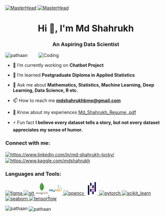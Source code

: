 [![MasterHead](https://encrypted-tbn0.gstatic.com/images?q=tbn:ANd9GcQPgNNDZbAVv7CgGeo82Qd0ASl_g-w9xqtUJA&s)]([https://github.com/Pathaan])
[![MasterHead](https://encrypted-tbn0.gstatic.com/images?q=tbn:ANd9GcQdvOtrV439KbZsQWfIt9d-fsLVisBwWRNMhg&s)]([https://github.com/Pathaan])

<h1 align="center">Hi 👋, I'm Md Shahrukh</h1>
<h3 align="center">An Aspiring Data Scientist</h3>

<img align="right" alt="Coding" width="400" src="https://encrypted-tbn0.gstatic.com/images?q=tbn:ANd9GcTFnnHMdIsVgpZ8oZXRiHh5kI0ZEVLRGm9bDw&s">

<p align="left"> <img src="https://komarev.com/ghpvc/?username=pathaan&label=Profile%20views&color=0e75b6&style=flat" alt="pathaan" /> </p>

- 🔭 I’m currently working on **Chatbot Project**

- 🌱 I’m learned **Postgraduate Diploma in Applied Statistics**

- 💬 Ask me about **Mathematics, Statistics, Machine Learning, Deep Learning, Data Science, R etc.**

- 📫 How to reach me **mdshahrukhbme@gmail.com**

- 📄 Know about my experiences [Md_Shahrukh_Resume .pdf](https://github.com/Pathaan/Pathaan/blob/main/Md_Shahrukh_Resume%20.pdf)

- ⚡ Fun fact **I believe every dataset tells a story, but not every dataset appreciates my sense of humor.**

<h3 align="left">Connect with me:</h3>
<p align="left">
<a href="https://www.linkedin.com/in/md-shahrukh-locky/" target="blank"><img align="center" src="https://raw.githubusercontent.com/rahuldkjain/github-profile-readme-generator/master/src/images/icons/Social/linked-in-alt.svg" alt="https://www.linkedin.com/in/md-shahrukh-locky/" height="30" width="40" /></a>
<a href="https://www.kaggle.com/mdshahrukh" target="blank"><img align="center" src="https://raw.githubusercontent.com/rahuldkjain/github-profile-readme-generator/master/src/images/icons/Social/kaggle.svg" alt="https://www.kaggle.com/mdshahrukh" height="30" width="40" /></a>
</p>

<h3 align="left">Languages and Tools:</h3>
<p align="left"> <a href="https://www.figma.com/" target="_blank" rel="noreferrer"> <img src="https://www.vectorlogo.zone/logos/figma/figma-icon.svg" alt="figma" width="40" height="40"/> </a> <a href="https://git-scm.com/" target="_blank" rel="noreferrer"> <img src="https://www.vectorlogo.zone/logos/git-scm/git-scm-icon.svg" alt="git" width="40" height="40"/> </a> <a href="https://www.mongodb.com/" target="_blank" rel="noreferrer"> <img src="https://raw.githubusercontent.com/devicons/devicon/master/icons/mongodb/mongodb-original-wordmark.svg" alt="mongodb" width="40" height="40"/> </a> <a href="https://www.mysql.com/" target="_blank" rel="noreferrer"> <img src="https://raw.githubusercontent.com/devicons/devicon/master/icons/mysql/mysql-original-wordmark.svg" alt="mysql" width="40" height="40"/> </a> <a href="https://opencv.org/" target="_blank" rel="noreferrer"> <img src="https://www.vectorlogo.zone/logos/opencv/opencv-icon.svg" alt="opencv" width="40" height="40"/> </a> <a href="https://pandas.pydata.org/" target="_blank" rel="noreferrer"> <img src="https://raw.githubusercontent.com/devicons/devicon/2ae2a900d2f041da66e950e4d48052658d850630/icons/pandas/pandas-original.svg" alt="pandas" width="40" height="40"/> </a> <a href="https://pytorch.org/" target="_blank" rel="noreferrer"> <img src="https://www.vectorlogo.zone/logos/pytorch/pytorch-icon.svg" alt="pytorch" width="40" height="40"/> </a> <a href="https://scikit-learn.org/" target="_blank" rel="noreferrer"> <img src="https://upload.wikimedia.org/wikipedia/commons/0/05/Scikit_learn_logo_small.svg" alt="scikit_learn" width="40" height="40"/> </a> <a href="https://seaborn.pydata.org/" target="_blank" rel="noreferrer"> <img src="https://seaborn.pydata.org/_images/logo-mark-lightbg.svg" alt="seaborn" width="40" height="40"/> </a> <a href="https://www.tensorflow.org" target="_blank" rel="noreferrer"> <img src="https://www.vectorlogo.zone/logos/tensorflow/tensorflow-icon.svg" alt="tensorflow" width="40" height="40"/> </a> </p>

<p><img align="left" src="https://github-readme-stats.vercel.app/api/top-langs?username=pathaan&show_icons=true&locale=en&layout=compact" alt="pathaan" /></p>

<p>&nbsp;<img align="center" src="https://github-readme-stats.vercel.app/api?username=pathaan&show_icons=true&locale=en" alt="pathaan" /></p>
